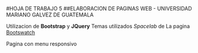 #HOJA DE TRABAJO 5
##ELABORACION DE PAGINAS WEB - UNIVERSIDAD MARIANO GALVEZ DE GUATEMALA

Utilizacion de **Bootstrap** y **JQuery** 
Temas utilizados *Spacelab* de La pagina [Bootswatch](https://bootswatch.com/)

Pagina con menu responsivo


